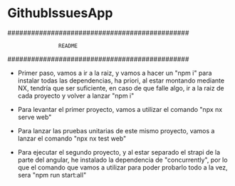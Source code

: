 # GithubIssuesApp

##############################################

                    README

##############################################

- Primer paso, vamos a ir a la raiz, y vamos a hacer un "npm i" para instalar todas las dependencias, ha priori, al estar montando mediante NX, tendría que ser suficiente, en caso de que falle algo, ir a la raiz de cada proyecto y volver a lanzar "npm i"

- Para levantar el primer proyecto, vamos a utilizar el comando "npx nx serve web"

- Para lanzar las pruebas unitarias de este mismo proyecto, vamos a lanzar el comando "npx nx test web"

- Para ejecutar el segundo proyecto, y al estar separado el strapi de la parte del angular, he instalado la dependencia de "concurrently", por lo que el comando que vamos a utilizar para poder probarlo todo a la vez, sera "npm run start:all"
